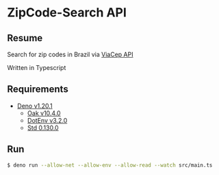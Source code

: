 # ZipCode-Search API

## Resume
Search for zip codes in Brazil via [ViaCep API](https://viacep.com.br/)

Written in Typescript

## Requirements
- [Deno v1.20.1](https://deno.land/manual@v1.20.1/introduction)
  - [Oak v10.4.0](https://deno.land/x/oak@v10.4.0/README.md)
  - [DotEnv v3.2.0](https://deno.land/x/dotenv@v3.2.0/README.md)
  - [Std 0.130.0](https://deno.land/std@0.130.0/README.md)

## Run

```sh
$ deno run --allow-net --allow-env --allow-read --watch src/main.ts
```

